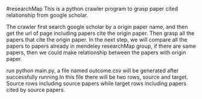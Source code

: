 #researchMap
This is a python crawler program to grasp paper cited relationship from google scholar. 

The crawler first search google scholar by a origin paper name, and then get the url of page including papers cite the origin paper. Then grasp all the papers that cite the origin paper. In the next step, we will compare all the papers to papers already in mendeley researchMap group, if there are same papers, then we could make relationship between the papers with origin paper.

run python main.py, a file named outcome.csv will be generated after successfully running.In this file there will be two rows, source and target. Source rows including source papers while target rows including papers cited by source papers.
